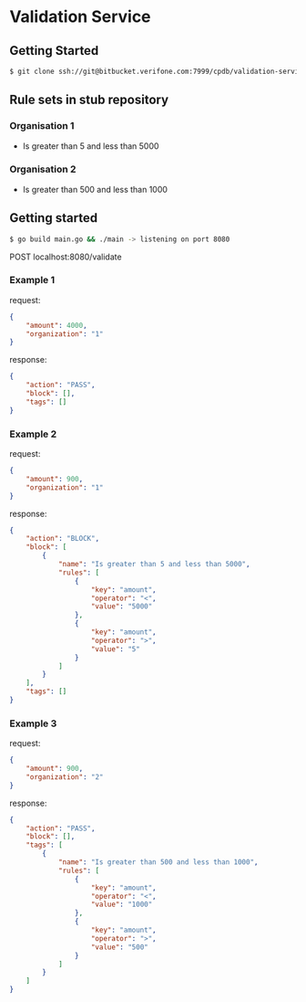 # Validation Service

## Getting Started

```bash
$ git clone ssh://git@bitbucket.verifone.com:7999/cpdb/validation-service.git $GOPATH/src/bitbucket.verifone.com/validation-service
```


## Rule sets in stub repository

### Organisation 1
* Is greater than 5 and less than 5000

### Organisation 2
* Is greater than 500 and less than 1000

## Getting started

```bash
$ go build main.go && ./main -> listening on port 8080
```

POST localhost:8080/validate

### Example 1

request:
```json
{
	"amount": 4000,
	"organization": "1"
}
```

response:
```json
{
    "action": "PASS",
    "block": [],
    "tags": []
}
```

### Example 2

request:
```json
{
	"amount": 900,
	"organization": "1"
}
```

response:
```json
{
    "action": "BLOCK",
    "block": [
        {
            "name": "Is greater than 5 and less than 5000",
            "rules": [
                {
                    "key": "amount",
                    "operator": "<",
                    "value": "5000"
                },
                {
                    "key": "amount",
                    "operator": ">",
                    "value": "5"
                }
            ]
        }
    ],
    "tags": []
}
```

### Example 3

request:
```json
{
	"amount": 900,
	"organization": "2"
}
```

response:
```json
{
    "action": "PASS",
    "block": [],
    "tags": [
        {
            "name": "Is greater than 500 and less than 1000",
            "rules": [
                {
                    "key": "amount",
                    "operator": "<",
                    "value": "1000"
                },
                {
                    "key": "amount",
                    "operator": ">",
                    "value": "500"
                }
            ]
        }
    ]
}
```

